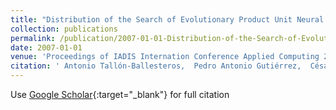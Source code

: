 ```yaml
---
title: "Distribution of the Search of Evolutionary Product Unit Neural Networks for Classification"
collection: publications
permalink: /publication/2007-01-01-Distribution-of-the-Search-of-Evolutionary-Product-Unit-Neural-Networks-for-Classification
date: 2007-01-01
venue: 'Proceedings of IADIS Internation Conference Applied Computing 2007 (AC 2007)'
citation: ' Antonio Tallón-Ballesteros,  Pedro Antonio Gutiérrez,  César Hervás-Martínez, &quot;Distribution of the Search of Evolutionary Product Unit Neural Networks for Classification.&quot; Proceedings of IADIS Internation Conference Applied Computing 2007 (AC 2007), 2007, pp.266--273.'
---
```

Use [Google Scholar](https://scholar.google.com/scholar?q=Distribution+of+the+Search+of+Evolutionary+Product+Unit+Neural+Networks+for+Classification){:target="_blank"} for full citation
